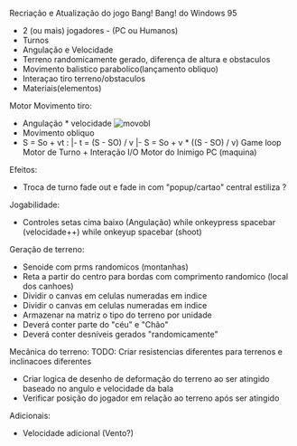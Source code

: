 Recriação e Atualização do jogo Bang! Bang! do Windows 95

- 2 (ou mais) jogadores - (PC ou Humanos)
- Turnos
- Angulação e Velocidade
- Terreno randomicamente gerado, diferença de altura e obstaculos
- Movimento balistico parabolico(lançamento obliquo)
- Interaçao tiro terreno/obstaculos
- Materiais(elementos)

Motor Movimento tiro:
  - Angulação * velocidade
![movobl](https://www.preparaenem.com/upload/conteudo/images/trajet%C3%B3ria-lancamento-obliquo(1).jpg)
  - Movimento obliquo
  - S = So + vt :
   |- t = (S - SO) / v 
   |- S = So + v * ((S - SO) / v)
Game loop Motor de Turno + Interação I/O
Motor do Inimigo PC (maquina)

Efeitos:
  - Troca de turno 
    fade out e fade in com "popup/cartao" central estiliza ?

Jogabilidade:
  - Controles
    setas cima baixo (Angulação)
    while onkeypress spacebar (velocidade++)
    while onkeyup spacebar (shoot)

Geração de terreno:
 - Senoide com prms randomicos (montanhas)
 - Reta a partir do centro para bordas com comprimento randomico (local dos canhoes)
 - Dividir o canvas em celulas numeradas em indice
 - Dividir o canvas em celulas numeradas em indice
 - Armazenar na matriz o tipo do terreno por unidade
 - Deverá conter parte do "céu" e "Chão"
 - Deverá conter desníveis gerados "randomicamente"
 

Mecânica do terreno:
   TODO: Criar resistencias diferentes para terrenos e inclinacoes diferentes
 - Criar logica de desenho de deformação do terreno ao ser atingido baseado no angulo e velocidade da bala
 - Verificar posição do jogador em relação ao terreno após ser atingido

Adicionais:
  - Velocidade adicional (Vento?)